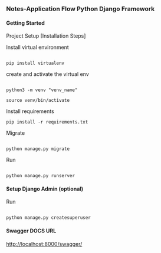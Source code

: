 ### Notes-Application Flow Python Django Framework

#### Getting Started

Project Setup [Installation Steps]

Install virtual environment

```

pip install virtualenv

```

create and activate the virtual env

```

python3 -m venv "venv_name"

source venv/bin/activate

```

Install requirements 

```
pip install -r requirements.txt
```

Migrate 

```

python manage.py migrate

```

Run 

```

python manage.py runserver

```

#### Setup Django Admin (optional)
Run 

```

python manage.py createsuperuser

```

#### Swagger DOCS URL

[http://localhost:8000/swagger/](http://localhost:8000/swagger/)
